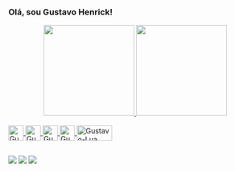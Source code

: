 ### Olá, sou Gustavo Henrick!

<div align="center">
  <a href="https://github.com/Gustavo0Henrick">
  <img height="180em" src="https://github-readme-stats.vercel.app/api?username=gustavo0henrick&show_icons=true&theme=algolia&include_all_commits=true&count_private=true"/>
  <img height="180em" src="https://github-readme-stats.vercel.app/api/top-langs/?username=gustavo0henrick&layout=compact&langs_count=7&theme=algolia"/>
</div>
<div style="display: inline_block"><br>
  <img align="center" alt="Gustavo-Flutter" height="30" src="https://img.shields.io/badge/Flutter-02569B?style=for-the-badge&logo=flutter&logoColor=white">
  <img align="center" alt="Gustavo-Dart" height="30" src="https://img.shields.io/badge/Dart-0175C2?style=for-the-badge&logo=dart&logoColor=white">
  <img align="center" alt="Gustavo-Python" height="30" src="https://img.shields.io/badge/Python-14354C?style=for-the-badge&logo=python&logoColor=white">
  <img align="center" alt="Gustavo-JavaScript" height="30" src="https://img.shields.io/badge/JavaScript-F7DF1E?style=for-the-badge&logo=javascript&logoColor=black">
  <img align="center" alt="Gustavo-Lua" height="30" width="70" src="https://img.shields.io/badge/Lua-2C2D72?style=for-the-badge&logo=lua&logoColor=white">
  
</div>
  
  ##
 
<div> 
  <a href = "mailto:gustavohenricknapolitano@gmail.com"><img src="https://img.shields.io/badge/Gmail-D14836?style=for-the-badge&logo=gmail&logoColor=white"></a>
  <a href = "mailto:gustavo0henrick@outlook.com"><img src="https://img.shields.io/badge/Microsoft_Outlook-0078D4?style=for-the-badge&logo=microsoft-outlook&logoColor=white" target="_blank"></a>
  <a href="https://www.linkedin.com/in/gustavo-henrick-napolitano/" target="_blank"><img src="https://img.shields.io/badge/-LinkedIn-%230077B5?style=for-the-badge&logo=linkedin&logoColor=white" target="_blank"></a> 
</div>


